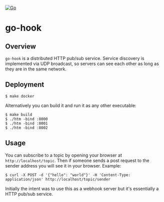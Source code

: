 [![Go](https://github.com/rkorkosz/go-hook/actions/workflows/go.yml/badge.svg?branch=main)](https://github.com/rkorkosz/go-hook/actions/workflows/go.yml)
# go-hook

## Overview

`go-hook` is a distributed HTTP pub/sub service. Service discovery is implemented via UDP broadcast,
so servers can see each other as long as they are in the same network.

## Deployment

    $ make docker

Alternatively you can build it and run it as any other executable:

    $ make build
    $ ./htm -bind :8000
    $ ./htm -bind :8001
    $ ./htm -bind :8002

## Usage

You can subscribe to a topic by opening your browser at `http://localhost/topic`.
Then if someone sends a post request to the sender address you will see it in your browser.
Example:

    $ curl -X POST -d '{"hello": "world"}' -H 'Content-Type: application/json' http://localhost/topic/sender

Initially the intent was to use this as a webhook server but it's essentially a HTTP pub/sub service.
